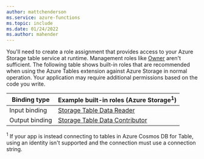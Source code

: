 ```yaml
---
author: mattchenderson
ms.service: azure-functions
ms.topic: include
ms.date: 01/24/2022
ms.author: mahender
---
```


You'll need to create a role assignment that provides access to your Azure Storage table service at runtime. Management roles like [Owner](../articles/role-based-access-control/built-in-roles.md#owner) aren't sufficient. The following table shows built-in roles that are recommended when using the Azure Tables extension against Azure Storage in normal operation. Your application may require additional permissions based on the code you write.

| Binding type   | Example built-in roles (Azure Storage<sup>1</sup>) |
|----------------|---------------------------------------|
| Input binding  | [Storage Table Data Reader]            |
| Output binding | [Storage Table Data Contributor]          |

<sup>1</sup> If your app is instead connecting to tables in Azure Cosmos DB for Table, using an identity isn't supported and the connection must use a connection string.

[Storage Table Data Reader]: ../articles/role-based-access-control/built-in-roles.md#storage-table-data-reader
[Storage Table Data Contributor]: ../articles/role-based-access-control/built-in-roles.md#storage-table-data-contributor
